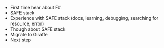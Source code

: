 - First time hear about F#
- SAFE stack
- Experience with SAFE stack (docs, learning, debugging, searching for resource, error)
- Though about SAFE stack
- Migrate to Giraffe
- Next step
